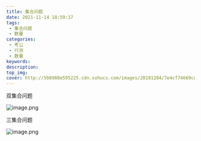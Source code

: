 ```yaml
---
title: 集合问题
date: 2021-11-14 18:59:17
tags:
 - 集合问题
 - 数量
categories:
 - 考公
 - 行测
 - 数量
keywords:
description:
top_img:
cover: http://5b0988e595225.cdn.sohucs.com/images/20181204/7e4cf74669cd4cc69a522955cce4cee5.jpeg
---
```


双集合问题

![image.png](http://tva1.sinaimg.cn/large/005SoUZ5ly1gwevvpajz7j30v20fiahh.jpg)

三集合问题

![image.png](http://tva1.sinaimg.cn/large/005SoUZ5ly1gwevzth6onj30uy0gzajc.jpg)